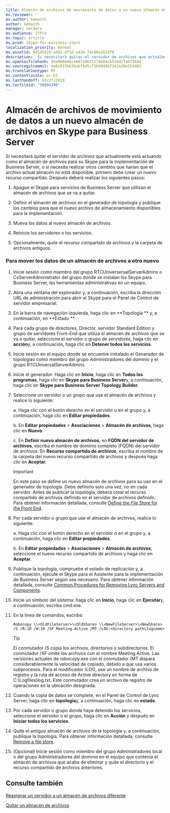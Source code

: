 ```yaml
---
title: Almacén de archivos de movimiento de datos a un nuevo almacén de archivos en Skype para Business Server
ms.reviewer: ''
ms.author: kenwith
author: kenwith
manager: serdars
ms.audience: ITPro
ms.topic: article
ms.prod: skype-for-business-itpro
localization_priority: Normal
ms.assetid: 8d1d5819-add2-4f5d-a436-74c00a281df0
description: 'Si necesitará quitar el servidor de archivos que actualmente está actuando como el almacén de archivos para su Skype para la implementación de Business Server, o si necesita realizar otros cambios que harían que el archivo actual almacén no está disponible, primero debe crear un nuevo recurso compartido. Después deberá realizar los siguientes pasos:'
ms.openlocfilehash: 45e088446ce607a9621174b84cb52ad1f4875684
ms.sourcegitcommit: da8c037bb30abf5d5cf3b60d4b71e3a10e553402
ms.translationtype: MT
ms.contentlocale: es-ES
ms.lasthandoff: 03/27/2019
ms.locfileid: "30894398"
---
```

# <a name="move-file-store-data-to-a-new-file-store-in-skype-for-business-server"></a>Almacén de archivos de movimiento de datos a un nuevo almacén de archivos en Skype para Business Server

Si necesitará quitar el servidor de archivos que actualmente está actuando como el almacén de archivos para su Skype para la implementación de Business Server, o si necesita realizar otros cambios que harían que el archivo actual almacén no está disponible, primero debe crear un nuevo recurso compartido. Después deberá realizar los siguientes pasos:

1. Apague el Skype para servicios de Business Server que utilizan el almacén de archivos que se va a quitar.

2. Definir el almacén de archivos en el generador de topología y publique los cambios para que el nuevo archivo de almacenamiento disponibles para la implementación.

3. Mueva los datos al nuevo almacén de archivos.

4. Reinicie los servidores o los servicios.

5. Opcionalmente, quite el recurso compartido de archivos y la carpeta de archivos antiguos.

### <a name="to-move-file-store-data-from-one-file-store-to-a-new-file-store"></a>Para mover los datos de un almacén de archivos a otro nuevo

1. Inicie sesión como miembro del grupo RTCUniversersalServerAdmins o CsServerAdministrator del grupo donde se instalan los Skype para Business Server, las herramientas administrativas en un equipo.

2.  Abra una ventana del explorador y, a continuación, escriba la dirección URL de administración para abrir el Skype para el Panel de Control de servidor empresarial.

3. En la barra de navegación izquierda, haga clic en **Topología ** y, a continuación, en **Estado **. 

4. Para cada grupo de directores, Director, servidor Standard Edition y grupo de servidores Front-End que utiliza el almacén de archivos que se va a quitar, seleccione el servidor o grupo de servidores, haga clic en **acción**y, a continuación, haga clic en **Detener todos los servicios**.

5. Inicie sesión en el equipo donde se encuentre instalado el Generador de topologías como miembro del grupo Administradores del dominio y el grupo RTCUniversalServerAdmins.

6. Inicie el generador: Haga clic en **Inicio**, haga clic en **Todos los programas**, haga clic en **Skype para Business Server**y, a continuación, haga clic en **Skype para Business Server Topology Builder**.

7. Seleccione un servidor o un grupo que use el almacén de archivos y realice lo siguiente:

   a. Haga clic con el botón derecho en el servidor o en el grupo y, a continuación, haga clic en **Editar propiedades**. 

   b. En **Editar propiedades** > **Asociaciones** > **Almacén de archivos**, haga clic en **Nuevo**.

   c. En **Definir nuevo almacén de archivos**, en **FQDN del servidor de archivos**, escriba el nombre de dominio completo (FQDN) del servidor de archivos. En **Recurso compartido de archivos**, escriba el nombre de la carpeta del nuevo recurso compartido de archivos y después haga clic en **Aceptar**.

    > [!IMPORTANT]
    > En este paso se define un nuevo almacén de archivos para su uso en el generador de topología. Debe definirlo solo una vez, no en cada servidor. Antes de publicar la topología, deberá crear el recurso compartido de archivos definido en el servidor de archivos definido. Para obtener información detallada, consulte [Define the File Store for the Front End](https://technet.microsoft.com/library/90994400-c4e5-4509-af41-121ac716fbca.aspx).

8. Por cada servidor o grupo que use el almacén de archivos, realice lo siguiente:

   a. Haga clic con el botón derecho en el servidor o en el grupo y, a continuación, haga clic en **Editar propiedades**.

   b. En **Editar propiedades** > **Asociaciones** > **Almacén de archivos**, seleccione el nuevo recurso compartido de archivos y haga clic en **Aceptar**.

9. Publique la topología, compruebe el estado de replicación y, a continuación, ejecute el Skype para el Asistente para la implementación de Business Server según sea necesario. Para obtener información detallada, consulte [Common Procedures for Removing Lync Servers and Components](https://technet.microsoft.com/library/5438ce1e-57fa-4031-8bdb-3af6581d901b.aspx).

10. Inicie un símbolo del sistema: haga clic en **Inicio**, haga clic en **Ejecutar**y, a continuación, escriba cmd.exe.

11. En la línea de comandos, escriba:

     ```
     Robocopy \\<OldFileServer>\<OldShare> \\<NewFileServer>\<NewShare> /S /R:10 /W:10 /XF Meeting.Active /MT /LOG:<directory path\logname>

     ```

    > [!TIP]
    > El conmutador /S copia los archivos, directorios y subdirectorios. El conmutador /XF omite los archivos con el nombre Meeting.Active. Las versiones actuales de robocopy.exe con el conmutador /MT dispara considerablemente la velocidad de copiado, debido a que usa varios subprocesos. Para el modificador /LOG, use un nombre de archivo de registro y la ruta de acceso de Active directory en forma de C:\Logfiles\log.txt. Este conmutador crea un archivo de registro de operaciones en la ubicación designada.

12. Cuando la copia de datos se complete, en el Panel de Control de Lync Server, haga clic en **topología**y, a continuación, haga clic en **estado**.

13. Por cada servidor o grupo donde haya detenido los servicios, seleccione el servidor o el grupo, haga clic en **Acción** y después en **Iniciar todos los servicios**.         

14. Quite el antiguo almacén de archivos de la topología y, a continuación, publique la topología. Para obtener información detallada, consulte [Remove a file store](https://technet.microsoft.com/library/1ba7eb15-5c87-4357-b4d8-f59409ac7f71.aspx).

15. (Opcional) Inicie sesión como miembro del grupo Administradores local o del grupo Administradores del dominio en el equipo que contenía el almacén de archivos que acaba de eliminar y quite el directorio y el recurso compartido de archivos anteriores.

## <a name="see-also"></a>Consulte también


[Reasignar un servidor a un almacén de archivos diferente](https://technet.microsoft.com/library/18509cce-a4d2-4537-a822-f99de6d7598e.aspx)

[Quitar un almacén de archivos](https://technet.microsoft.com/library/1ba7eb15-5c87-4357-b4d8-f59409ac7f71.aspx)


